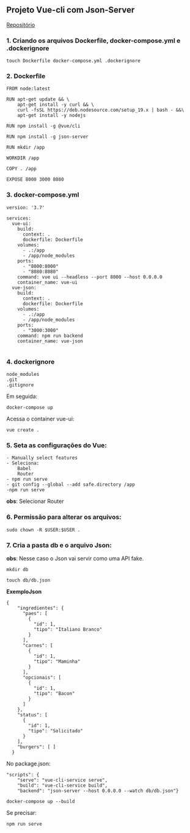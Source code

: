 ## Projeto Vue-cli com Json-Server
[Repositório](https://bitbucket.org/balflex/vuejsonserve/src/master/)

### 1. Criando os arquivos Dockerfile, docker-compose.yml e .dockerignore

```
touch Dockerfile docker-compose.yml .dockerignore
```

### 2. Dockerfile

```
FROM node:latest

RUN apt-get update && \
    apt-get install -y curl && \
    curl -fsSL https://deb.nodesource.com/setup_19.x | bash - &&\
    apt-get install -y nodejs

RUN npm install -g @vue/cli

RUN npm install -g json-server

RUN mkdir /app

WORKDIR /app

COPY . /app

EXPOSE 8000 3000 8080
```

### 3. docker-compose.yml

```
version: '3.7'

services:
  vue-ui:
    build:
      context: .
      dockerfile: Dockerfile
    volumes:
      - .:/app
      - /app/node_modules
    ports:
      - "8000:8000"
      - "8080:8080"
    command: vue ui --headless --port 8000 --host 0.0.0.0
    container_name: vue-ui
  vue-json:
    build:
      context: .
      dockerfile: Dockerfile
    volumes:
      - .:/app
      - /app/node_modules
    ports:
      - "3000:3000"
    command: npm run backend
    container_name: vue-json
   
```

### 4. dockerignore

```
node_modules
.git
.gitignore
```

Em seguida:

```
docker-compose up
```

Acessa o container vue-ui:

```
vue create .
```
### 5. Seta as configurações do Vue:

```
- Manually select features
- Seleciona:
    Babel
    Router
- npm run serve
- git config --global --add safe.directory /app
-npm run serve
```
**obs**:  Selecionar Router

### 6. Permissão para alterar os arquivos:

```
sudo chown -R $USER:$USER .
```

### 7. Cria a pasta db e o arquivo Json:

**obs**: Nesse caso o Json vai servir como uma API fake.

```
mkdir db
```

```
touch db/db.json
```
**ExemploJson**
```
{
    "ingredientes": {
      "paes": [
        {
          "id": 1,
          "tipo": "Italiano Branco"
        }
      ],
      "carnes": [
        {
          "id": 1,
          "tipo": "Maminha"
        }
      ],
      "opcionais": [
        {
          "id": 1,
          "tipo": "Bacon"
        }
      ]
    },
    "status": [
      {
        "id": 1,
        "tipo": "Solicitado"
      }
    ],
    "burgers": [ ]
  }
```
No package.json:

```
"scripts": {
    "serve": "vue-cli-service serve",
    "build": "vue-cli-service build",
    "backend": "json-server --host 0.0.0.0 --watch db/db.json"}
```

```
docker-compose up --build
```
Se precisar:

```
npm run serve
```

 




